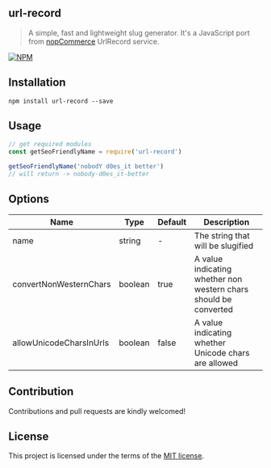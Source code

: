 ## url-record
> A simple, fast and lightweight slug generator. It's a JavaScript port from [nopCommerce](https://github.com/nopSolutions/nopCommerce) UrlRecord service.

[![NPM](https://nodei.co/npm/url-record.png)](https://nodei.co/npm/url-record/)

## Installation
`npm install url-record --save`

## Usage

```js
// get required modules
const getSeoFriendlyName = require('url-record')

getSeoFriendlyName('nobodY d0es_it better')
// will return -> nobody-d0es_it-better
```

## Options

| Name              | Type               | Default                             | Description                                                                                                          |
| ---               | ---                | ---                                 | ---                                                                                                                  |
| name         | string | -                                | The string that will be slugified  |
| convertNonWesternChars         | boolean            | true                                | A value indicating whether non western chars should be converted  |
| allowUnicodeCharsInUrls  | boolean            | false                               | A value indicating whether Unicode chars are allowed  |

## Contribution
Contributions and pull requests are kindly welcomed!

## License
This project is licensed under the terms of the [MIT license](https://github.com/hsynlms/url-record/blob/master/LICENSE).

